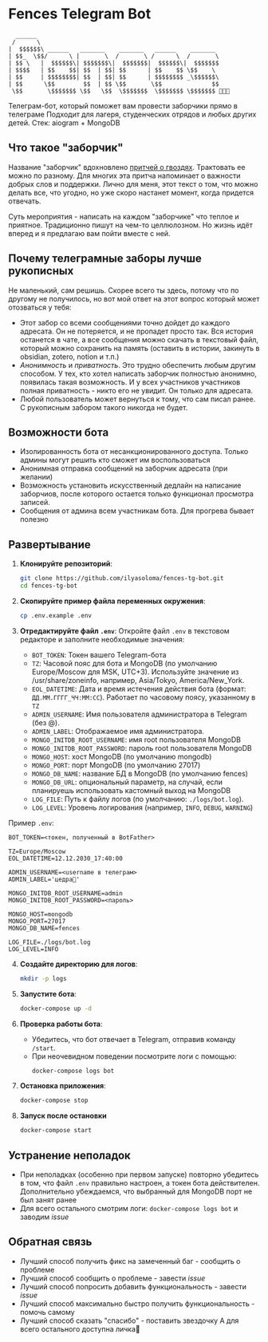 # Fences Telegram Bot

```  
  ______ 
 /      \
|  $$$$$$\ ______   _______    _______   ______    _______ 
| $$_  \$$/      \ |       \  /       \ /      \  /       \
| $$ \   |  $$$$$$\| $$$$$$$\|  $$$$$$$|  $$$$$$\|  $$$$$$$
| $$$$   | $$    $$| $$  | $$| $$      | $$    $$ \$$    \ 
| $$     | $$$$$$$$| $$  | $$| $$      | $$$$$$$$ _\$$$$$$\
| $$      \$$        $$  | $$ \$$       \$$              $$
 \$$       \$$$$$$$ \$$   \$$  \$$$$$$$  \$$$$$$$ \$$$$$$$ 🚬🚬🚬
```

Телеграм-бот, который поможет вам провести заборчики прямо в телеграме Подходит для лагеря, студенческих отрядов и любых других детей. Стек: aiogram + MongoDB

## Что такое "заборчик"

Название "заборчик" вдохновлено [притчей о гвоздях](https://habr.com/ru/articles/25678/). Трактовать ее можно по разному. Для многих эта притча напоминает о важности добрых слов и поддержки. Лично для меня, этот текст о том, что можно делать все, что угодно, но уже скоро настанет момент, когда придется отвечать.

Суть мероприятия - написать на каждом "заборчике" что теплое и приятное. Традиционно пишут на чем-то целлюлозном. Но жизнь идёт вперед и я предлагаю вам пойти вместе с ней.

## Почему телеграмные заборы лучше рукописных

Не маленький, сам решишь. Скорее всего ты здесь, потому что по другому не получилось, но вот мой ответ на этот вопрос который может отозваться у тебя:

* Этот забор со всеми сообщениями точно дойдет до каждого адресата. Он не потеряется, и не пропадет просто так. Вся история останется в чате, а все сообщения можно скачать в текстовый файл, который можно сохранить на память (оставить в истории, закинуть в obsidian, zotero, notion и т.п.)
* *Анонимность* и *приватность*. Это трудно обеспечить любым другим способом. У тех, кто хотел написать заборчик полностью анонимно, появилась такая возможность. И у всех участников участников полная приватность - никто его не увидит. Он только для адресата.
* Любой пользователь может вернуться к тому, что сам писал ранее. С рукописным забором такого никогда не будет.

## Возможности бота
* Изолированность бота от несанкционированного доступа. Только админы могут решить кто сможет им воспользоваться
* Анонимная отправка сообщений на заборчик адресата (при желании)
* Возможность установить искусственный дедлайн на написание заборчиов, после которого остается только функционал просмотра записей.
* Сообщения от админа всем участникам бота. Для прогрева бывает полезно

## Развертывание

1. **Клонируйте репозиторий**:
   ```bash
   git clone https://github.com/ilyasoloma/fences-tg-bot.git
   cd fences-tg-bot
   ```

2. **Скопируйте пример файла переменных окружения**:
   ```bash
   cp .env.example .env
   ```

3. **Отредактируйте файл `.env`**:
   Откройте файл `.env` в текстовом редакторе и заполните необходимые значения:
    - `BOT_TOKEN`: Токен вашего Telegram-бота
    - `TZ`: Часовой пояс для бота и MongoDB (по умолчанию Europe/Moscow для MSK, UTC+3). Используйте значение из /usr/share/zoneinfo, например, Asia/Tokyo, America/New_York.
    - `EOL_DATETIME`: Дата и время истечения действия бота (формат: `ДД.ММ.ГГГГ_ЧЧ:ММ:СС`). Работает по часовому поясу, указанному в `TZ`
    - `ADMIN_USERNAME`: Имя пользователя администратора в Telegram (без @).
    - `ADMIN_LABEL`: Отображаемое имя администратора.
    - `MONGO_INITDB_ROOT_USERNAME`: имя root пользователя MongoDB
    - `MONGO_INITDB_ROOT_PASSWORD`: пароль root пользователя MongoDB
    - `MONGO_HOST`: хост MongoDB (по умолчанию mongodb)
    - `MONGO_PORT`: порт MongoDB (по умолчанию 27017)
    - `MONGO_DB_NAME`: название БД в MongoDB (по умолчанию fences)
    - `MONGO_DB_URL`: опциональный параметр, на случай, если планируешь использовать кастомный выход на MongoDB
    - `LOG_FILE`: Путь к файлу логов (по умолчанию: `./logs/bot.log`).
    - `LOG_LEVEL`: Уровень логирования (например, `INFO`, `DEBUG`, `WARNING`)

Пример `.env`:
   ```
BOT_TOKEN=<токен, полученный в BotFather>

TZ=Europe/Moscow
EOL_DATETIME=12.12.2030_17:40:00

ADMIN_USERNAME=<username в телеграм>
ADMIN_LABEL='цедра🚬'

MONGO_INITDB_ROOT_USERNAME=admin
MONGO_INITDB_ROOT_PASSWORD=<пароль>

MONGO_HOST=mongodb
MONGO_PORT=27017
MONGO_DB_NAME=fences

LOG_FILE=./logs/bot.log
LOG_LEVEL=INFO
   ```

4. **Создайте директорию для логов**:
   ```bash
   mkdir -p logs
   ```

5. **Запустите бота**:
   ```bash
   docker-compose up -d
   ```

6. **Проверка работы бота**:
    - Убедитесь, что бот отвечает в Telegram, отправив команду `/start`.
    - При неочевидном поведении посмотрите логи с помощью:
      ```bash
      docker-compose logs bot
      ```

7. **Остановка приложения**:
   ```bash
   docker-compose stop
   ```
8. **Запуск после остановки**
   ```bash
   docker-compose start
   ```

## Устранение неполадок
- При неполадках (особенно при первом запуске) повторно убедитесь в том, что файл `.env` правильно настроен, а токен бота действителен. Дополнительно убеждаемся, что выбранный для MongoDB порт не был занят ранее
- Для всего остального смотрим логи: `docker-compose logs bot` и заводим *issue*

## Обратная связь
* Лучший способ получить фикс на замеченный баг - сообщить о проблеме
* Лучший способ сообщить о проблеме - завести *issue*
* Лучший способ попросить добавить функциональность - завести *issue*
* Лучший способ максимально быстро получить функциональность - помочь самому
* Лучший способ сказать "спасибо" - поставить звездочку
А для всего остального доступна личка🚬